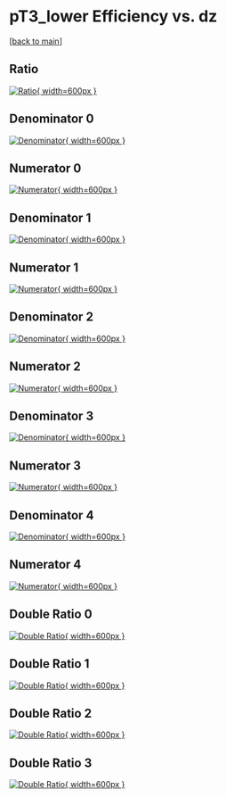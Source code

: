 # pT3_lower Efficiency vs. dz

[[back to main](./)]



## Ratio

[![Ratio](../mtv/var/pT3_lower_loweta_321_-1_eff_dz.png){ width=600px }](../mtv/var/pT3_lower_loweta_321_-1_eff_dz.pdf)

## Denominator 0

[![Denominator](../mtv/den/pT3_lower_loweta_321_-1_eff_dz_den0.png){ width=600px }](../mtv/den/pT3_lower_loweta_321_-1_eff_dz_den0.pdf)

## Numerator 0

[![Numerator](../mtv/num/pT3_lower_loweta_321_-1_eff_dz_num0.png){ width=600px }](../mtv/num/pT3_lower_loweta_321_-1_eff_dz_num0.pdf)

## Denominator 1

[![Denominator](../mtv/den/pT3_lower_loweta_321_-1_eff_dz_den1.png){ width=600px }](../mtv/den/pT3_lower_loweta_321_-1_eff_dz_den1.pdf)

## Numerator 1

[![Numerator](../mtv/num/pT3_lower_loweta_321_-1_eff_dz_num1.png){ width=600px }](../mtv/num/pT3_lower_loweta_321_-1_eff_dz_num1.pdf)

## Denominator 2

[![Denominator](../mtv/den/pT3_lower_loweta_321_-1_eff_dz_den2.png){ width=600px }](../mtv/den/pT3_lower_loweta_321_-1_eff_dz_den2.pdf)

## Numerator 2

[![Numerator](../mtv/num/pT3_lower_loweta_321_-1_eff_dz_num2.png){ width=600px }](../mtv/num/pT3_lower_loweta_321_-1_eff_dz_num2.pdf)

## Denominator 3

[![Denominator](../mtv/den/pT3_lower_loweta_321_-1_eff_dz_den3.png){ width=600px }](../mtv/den/pT3_lower_loweta_321_-1_eff_dz_den3.pdf)

## Numerator 3

[![Numerator](../mtv/num/pT3_lower_loweta_321_-1_eff_dz_num3.png){ width=600px }](../mtv/num/pT3_lower_loweta_321_-1_eff_dz_num3.pdf)

## Denominator 4

[![Denominator](../mtv/den/pT3_lower_loweta_321_-1_eff_dz_den4.png){ width=600px }](../mtv/den/pT3_lower_loweta_321_-1_eff_dz_den4.pdf)

## Numerator 4

[![Numerator](../mtv/num/pT3_lower_loweta_321_-1_eff_dz_num4.png){ width=600px }](../mtv/num/pT3_lower_loweta_321_-1_eff_dz_num4.pdf)

## Double Ratio 0

[![Double Ratio](../mtv/ratio/pT3_lower_loweta_321_-1_eff_dz_ratio0.png){ width=600px }](../mtv/ratio/pT3_lower_loweta_321_-1_eff_dz_ratio0.pdf)

## Double Ratio 1

[![Double Ratio](../mtv/ratio/pT3_lower_loweta_321_-1_eff_dz_ratio1.png){ width=600px }](../mtv/ratio/pT3_lower_loweta_321_-1_eff_dz_ratio1.pdf)

## Double Ratio 2

[![Double Ratio](../mtv/ratio/pT3_lower_loweta_321_-1_eff_dz_ratio2.png){ width=600px }](../mtv/ratio/pT3_lower_loweta_321_-1_eff_dz_ratio2.pdf)

## Double Ratio 3

[![Double Ratio](../mtv/ratio/pT3_lower_loweta_321_-1_eff_dz_ratio3.png){ width=600px }](../mtv/ratio/pT3_lower_loweta_321_-1_eff_dz_ratio3.pdf)

